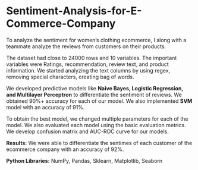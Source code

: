 # Sentiment-Analysis-for-E-Commerce-Company

To analyze the sentiment for women’s clothing ecommerce, I along with a teammate analyze the reviews from customers on their products.

The dataset had close to 24000 rows and 10 variables. The important variables were Ratings, recommendation, review text, and product information. We started analyzing the text columns by using regex, removing special characters, creating bag of words.

We developed predictive models like **Naive Bayes, Logistic Regression, and Multilayer Perceptron** to differentiate the sentiment of reviews. We obtained 90%+ accuracy for each of our model. We also implemented **SVM** model with an accuracy of 91%. 

To obtain the best model, we changed multiple parameters for each of the model. We also evaluated each model using the basic evaluation metrics. We develop confusion matrix and AUC-ROC curve for our models.

**Results:** We were able to differentiate the sentimes of each customer of the ecommerce company with an accuracy of 92%.

**Python Libraries:** NumPy, Pandas, Sklearn, Matplotlib, Seaborn
